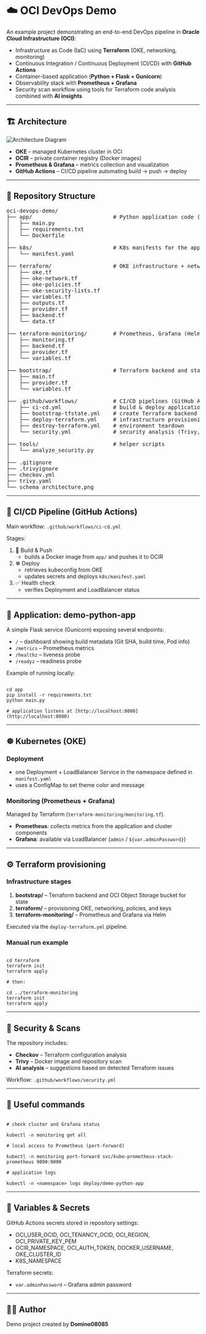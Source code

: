 # ☁️ OCI DevOps Demo

An example project demonstrating an end-to-end DevOps pipeline in **Oracle Cloud Infrastructure (OCI)**:
- Infrastructure as Code (IaC) using **Terraform** (OKE, networking, monitoring)
- Continuous Integration / Continuous Deployment (CI/CD) with **GitHub Actions**
- Container-based application (**Python + Flask + Gunicorn**)
- Observability stack with **Prometheus + Grafana**
- Security scan workflow using tools for Terraform code analysis combined with **AI insights**

---

## 🏗️ Architecture

![Architecture Diagram](schema_architecture.png)

- **OKE** – managed Kubernetes cluster in OCI  
- **OCIR** – private container registry (Docker images)  
- **Prometheus & Grafana** – metrics collection and visualization  
- **GitHub Actions** – CI/CD pipeline automating build → push → deploy  

---

## 📁 Repository Structure

<pre>
oci-devops-demo/
├── app/                         # Python application code (Flask + Gunicorn)
│   ├── main.py
│   ├── requirements.txt
│   └── Dockerfile
│
├── k8s/                         # K8s manifests for the app
│   └── manifest.yaml
│
├── terraform/                   # OKE infrastructure + network + OCI policies
│   ├── oke.tf
│   ├── oke-network.tf
│   ├── oke-policies.tf
│   ├── oke-security-lists.tf
│   ├── variables.tf
│   ├── outputs.tf
│   ├── provider.tf
│   ├── backend.tf
│   └── data.tf
│
├── terraform-monitoring/        # Prometheus, Grafana (Helm)
│   ├── monitoring.tf
│   ├── backend.tf
│   ├── provider.tf
│   └── variables.tf
│
├── bootstrap/                   # Terraform backend and state storage initialization
│   ├── main.tf
│   ├── provider.tf
│   └── variables.tf
│
├── .github/workflows/           # CI/CD pipelines (GitHub Actions)
│   ├── ci-cd.yml                # build & deploy application
│   ├── bootstrap-tfstate.yml    # create Terraform backend
│   ├── deploy-terraform.yml     # infrastructure provisioning
│   ├── destroy-terraform.yml    # environment teardown
│   └── security.yml             # security analysis (Trivy, Checkov)
│
├── tools/                       # helper scripts
│   └── analyze_security.py
│
├── .gitignore
├── .trivyignore
├── checkov.yml
├── trivy.yaml
└── schema_architecture.png
</pre>

---

## 🚀 CI/CD Pipeline (GitHub Actions)

Main workflow: `.github/workflows/ci-cd.yml`

Stages:
1. 🧱 Build & Push  
   - builds a Docker image from `app/` and pushes it to OCIR  
2. ☸️ Deploy  
   - retrieves kubeconfig from OKE  
   - updates secrets and deploys `k8s/manifest.yaml`  
3. ✅ Health check  
   - verifies Deployment and LoadBalancer status  

---

## 🐍 Application: demo-python-app

A simple Flask service (Gunicorn) exposing several endpoints:
- `/` – dashboard showing build metadata (Git SHA, build time, Pod info)
- `/metrics` – Prometheus metrics
- `/healthz` – liveness probe
- `/readyz` – readiness probe

Example of running locally:
```

cd app
pip install -r requirements.txt
python main.py

# application listens at [http://localhost:8080](http://localhost:8080)

```

---

## ☸️ Kubernetes (OKE)

### Deployment
- one Deployment + LoadBalancer Service in the namespace defined in `manifest.yaml`
- uses a ConfigMap to set theme color and message

### Monitoring (Prometheus + Grafana)
Managed by Terraform (`terraform-monitoring/monitoring.tf`).

- **Prometheus**: collects metrics from the application and cluster components  
- **Grafana**: available via LoadBalancer (`admin` / `${var.adminPassword}`)  

---

## ⚙️ Terraform provisioning

### Infrastructure stages
1. **bootstrap/** – Terraform backend and OCI Object Storage bucket for state  
2. **terraform/** – provisioning OKE, networking, policies, and keys  
3. **terraform-monitoring/** – Prometheus and Grafana via Helm  

Executed via the `deploy-terraform.yml` pipeline.

### Manual run example
```

cd terraform
terraform init
terraform apply

# then:

cd ../terraform-monitoring
terraform init
terraform apply

```

---

## 🧠 Security & Scans

The repository includes:
- **Checkov** – Terraform configuration analysis  
- **Trivy** – Docker image and repository scan  
- **AI analysis** – suggestions based on detected Terraform issues  

Workflow: `.github/workflows/security.yml`

---

## 🧰 Useful commands

```

# check cluster and Grafana status

kubectl -n monitoring get all

# local access to Prometheus (port-forward)

kubectl -n monitoring port-forward svc/kube-prometheus-stack-prometheus 9090:9090

# application logs

kubectl -n <namespace> logs deploy/demo-python-app

```

---

## 🔐 Variables & Secrets

GitHub Actions secrets stored in repository settings:
- OCI_USER_OCID, OCI_TENANCY_OCID, OCI_REGION, OCI_PRIVATE_KEY_PEM  
- OCIR_NAMESPACE, OCI_AUTH_TOKEN, DOCKER_USERNAME, OKE_CLUSTER_ID  
- K8S_NAMESPACE  

Terraform secrets:
- `var.adminPassword` – Grafana admin password  

---

## 👨‍💻 Author

Demo project created by **Domino08085**